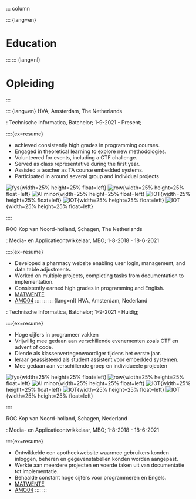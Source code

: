 ::: column

::: {lang=en}
# Education
:::
::: {lang=nl}
# Opleiding
:::

<!-- ::::{ex=resume} -->
<!-- ::: {lang=en} -->
<!-- ::: -->
<!-- ::: {lang=nl} -->
<!-- ::: -->
<!-- :::: -->

::: {lang=en}
HVA, Amsterdam, The Netherlands

: Technische Informatica, Batchelor; 1-9-2021 - Present;

::::{ex=resume}
* achieved consistently high grades in programming courses.
* Engaged in theoretical learning to explore new methodologies.
* Volunteered for events, including a CTF challenge.
* Served as class representative during the first year.
* Assisted a teacher as TA course embedded systems.
* Participated in around several group and individual projects 

![fys](assets/fys.png){width=25% height=25% float=left}
![row](assets/row.jpg){width=25% height=25% float=left}
![AI minor](assets/Velotech.jpg){width=25% height=25% float=left}
![IOT](assets/IOT-individual-inside.jpg){width=25% height=25% float=left}
![IOT](assets/IOT-indvidual.png){width=25% height=25% float=left}
![IOT](assets/IOT-group.jpg){width=25% height=25% float=left}

::::

ROC Kop van Noord-holland, Schagen, The Netherlands

: Media- en Applicatieontwikkelaar, MBO; 1-8-2018 - 18-6-2021

::::{ex=resume}
* Developed a pharmacy website enabling user login, management, and data table adjustments.
* Worked on multiple projects, completing tasks from documentation to implementation.
* Consistently earned high grades in programming and English.
* [MATWENTE](https://github.com/captaincarmnlg/MATWENTE)
* [AMO04](https://github.com/captaincarmnlg/AMO04)
::::
:::
::: {lang=nl}
HVA, Amsterdam, Nederland

: Technische Informatica, Batchelor; 1-9-2021 - Huidig;

::::{ex=resume}
* Hoge cijfers in programeer vakken
* Vrijwillig mee gedaan aan verschillende evenementen zoals CTF en advent of code.
* Diende als klassenvertegenwoordiger tijdens het eerste jaar.
* leraar geassisteerd als student assistent voor embedded systemen.
* Mee gedaan aan verschillende groep en individueele projecten

![fys](assets/fys.png){width=25% height=25% float=left}
![row](assets/row.jpg){width=25% height=25% float=left}
![AI minor](assets/Velotech.jpg){width=25% height=25% float=left}
![IOT](assets/IOT-individual-inside.jpg){width=25% height=25% float=left}
![IOT](assets/IOT-indvidual.png){width=25% height=25% float=left}
![IOT](assets/IOT-group.jpg){width=25% height=25% float=left}

::::

ROC Kop van Noord-holland, Schagen, Nederland

: Media- en Applicatieontwikkelaar, MBO; 1-8-2018 - 18-6-2021

::::{ex=resume}
* Ontwikkelde een apotheekwebsite waarmee gebruikers konden inloggen, beheren en gegevenstabellen konden worden aangepast.
* Werkte aan meerdere projecten en voerde taken uit van documentatie tot implementatie.
* Behaalde constant hoge cijfers voor programmeren en Engels.
* [MATWENTE](https://github.com/captaincarmnlg/MATWENTE)
* [AMO04](https://github.com/captaincarmnlg/AMO04)
::::
:::




